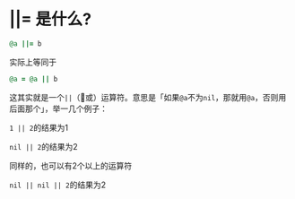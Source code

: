 # ||= 是什么?

```ruby
@a ||= b
```

实际上等同于

```ruby
@a = @a || b
```

这其实就是一个`||`（或）运算符。意思是「如果`@a`不为`nil`，那就用`@a`，否则用后面那个」，举一几个例子：

`1 || 2`的结果为1

`nil || 2`的结果为2

同样的，也可以有2个以上的运算符

`nil || nil || 2`的结果为2

